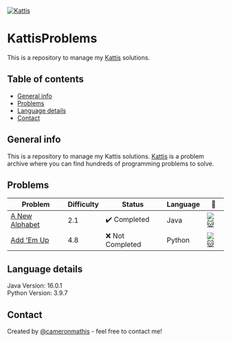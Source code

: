 [<img alt="Kattis" src=https://open.kattis.com/images/site-logo />](https://open.kattis.com/)

# KattisProblems
This is a repository to manage my [Kattis](https://open.kattis.com/) solutions.

## Table of contents
* [General info](#general-info)
* [Problems](#problems)
* [Language details](#language-details)
* [Contact](#contact)

## General info
This is a repository to manage my Kattis solutions. [Kattis](https://open.kattis.com/) is a problem archive where you can find hundreds of programming problems to solve.

## Problems
| Problem | Difficulty | Status | Language | :link: |
| - | - | - | - | - |
| [A New Alphabet](https://github.com/cameronmathis/KattisProblems/tree/main/Java/A%20New%20Alphabet) | 2.1 | :heavy_check_mark: Completed | Java | [![:cat:](https://open.kattis.com/favicon)](https://open.kattis.com/problems/anewalphabet) |
| [Add 'Em Up](https://github.com/cameronmathis/KattisProblems/tree/main/Add%20'Em%20Up!) | 4.8 | :x: Not Completed | Python | [![:cat:](https://open.kattis.com/favicon)](https://open.kattis.com/problems/addemup) |

## Language details
Java Version: 16.0.1 </br>
Python Version: 3.9.7

## Contact
Created by [@cameronmathis](https://github.com/cameronmathis/) - feel free to contact me!
